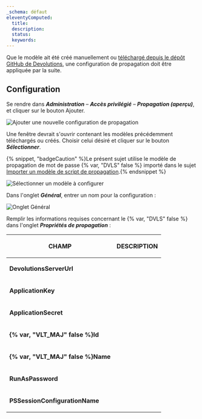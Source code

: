 ```yaml
---
_schema: défaut
eleventyComputed:
  title:
  description:
  status:
  keywords:
---
```

Que le modèle ait été créé manuellement ou [téléchargé depuis le dépôt GitHub de Devolutions](https://github.com/Devolutions/PAM-Providers/tree/master/Propagation-Scripts), une configuration de propagation doit être appliquée par la suite.

## Configuration

Se rendre dans ***Administration*** – ***Accès privilégié*** – ***Propagation (aperçu)***, et cliquer sur le bouton Ajouter.

![Ajouter une nouvelle configuration de propagation](https://cdnweb.devolutions.net/docs/DVLS4046_2024_2.png "Ajouter une nouvelle configuration de propagation")

Une fenêtre devrait s'ouvrir contenant les modèles précédemment téléchargés ou créés. Choisir celui désiré et cliquer sur le bouton ***Sélectionner***.

{% snippet, "badgeCaution" %}Le présent sujet utilise le modèle de propagation de mot de passe {% var, "DVLS" false %} importé dans le sujet [Importer un modèle de script de propagation](/pam/server/propagation-script/import-propagation-script/).{% endsnippet %}

![Sélectionner un modèle à configurer](https://cdnweb.devolutions.net/docs/DVLS4047_2024_2.png "Sélectionner un modèle à configurer")

Dans l'onglet ***Général***, entrer un nom pour la configuration :

![Onglet Général](https://cdnweb.devolutions.net/docs/DVLS4052_2024_2.png "Onglet Général")

Remplir les informations requises concernant le {% var, "DVLS" false %} dans l'onglet ***Propriétés de propagation*** :

<table><thead><tr><th><p>CHAMP</p></th><th><p>DESCRIPTION</p></th></tr></thead><tbody><tr><td><p><strong>DevolutionsServerUrl</strong></p></td><td><p></p></td></tr><tr><td><p><strong>ApplicationKey</strong></p></td><td><p></p></td></tr><tr><td><p><strong>ApplicationSecret</strong></p></td><td><p></p></td></tr><tr><td><p><strong>{% var, "VLT_MAJ" false %}Id</strong></p></td><td><p></p></td></tr><tr><td><p><strong>{% var, "VLT_MAJ" false %}Name</strong></p></td><td><p></p></td></tr><tr><td><p><strong>RunAsPassword</strong></p></td><td><p></p></td></tr><tr><td><p><strong>PSSessionConfigurationName</strong></p></td><td><p></p></td></tr></tbody></table>

&nbsp;
